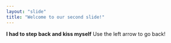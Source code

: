 ```yaml
---
layout: "slide"
title: "Welcome to our second slide!"
---
```

**I had to step back and kiss myself**
Use the left arrow to go back!
